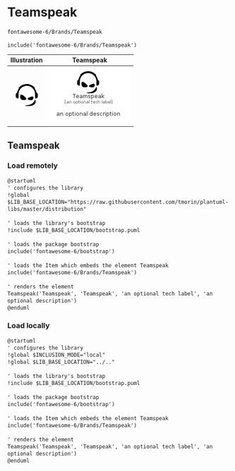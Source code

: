 # Teamspeak


```text
fontawesome-6/Brands/Teamspeak
```

```text
include('fontawesome-6/Brands/Teamspeak')
```



| Illustration | Teamspeak |
| :---: | :---: |
| ![illustration for Illustration](../../fontawesome-6/Brands/Teamspeak.png) | ![illustration for Teamspeak](../../fontawesome-6/Brands/Teamspeak.Local.png) |




## Teamspeak

### Load remotely
```plantuml
@startuml
' configures the library
!global $LIB_BASE_LOCATION="https://raw.githubusercontent.com/tmorin/plantuml-libs/master/distribution"

' loads the library's bootstrap
!include $LIB_BASE_LOCATION/bootstrap.puml

' loads the package bootstrap
include('fontawesome-6/bootstrap')

' loads the Item which embeds the element Teamspeak
include('fontawesome-6/Brands/Teamspeak')

' renders the element
Teamspeak('Teamspeak', 'Teamspeak', 'an optional tech label', 'an optional description')
@enduml
```

### Load locally
```plantuml
@startuml
' configures the library
!global $INCLUSION_MODE="local"
!global $LIB_BASE_LOCATION="../.."

' loads the library's bootstrap
!include $LIB_BASE_LOCATION/bootstrap.puml

' loads the package bootstrap
include('fontawesome-6/bootstrap')

' loads the Item which embeds the element Teamspeak
include('fontawesome-6/Brands/Teamspeak')

' renders the element
Teamspeak('Teamspeak', 'Teamspeak', 'an optional tech label', 'an optional description')
@enduml
```

